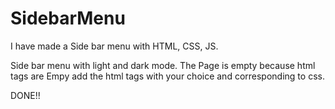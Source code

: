 # SidebarMenu
I have made a Side bar menu with HTML, CSS, JS.

Side bar menu with light and dark mode.
The Page is empty because html tags are Empy add the html tags with your choice and corresponding to css.

DONE!!
